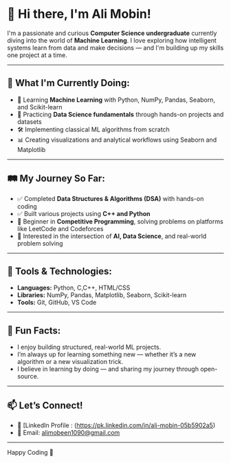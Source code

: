# 👋 Hi there, I'm Ali Mobin!

I'm a passionate and curious **Computer Science undergraduate** currently diving into the world of **Machine Learning**. I love exploring how intelligent systems learn from data and make decisions — and I'm building up my skills one project at a time.

---

## 🚀 What I'm Currently Doing:
- 📘 Learning **Machine Learning** with Python, NumPy, Pandas, Seaborn, and Scikit-learn
- 🧠 Practicing **Data Science fundamentals** through hands-on projects and datasets
- 🛠️ Implementing classical ML algorithms from scratch
- 📊 Creating visualizations and analytical workflows using Seaborn and Matplotlib

---

## 🛤️ My Journey So Far:
- ✅ Completed **Data Structures & Algorithms (DSA)** with hands-on coding
- ✅ Built various projects using **C++ and Python**
- 🔰 Beginner in **Competitive Programming**, solving problems on platforms like LeetCode and Codeforces
- 🤖 Interested in the intersection of **AI, Data Science**, and real-world problem solving

---

## 🧰 Tools & Technologies:
- **Languages:** Python, C,C++, HTML/CSS
- **Libraries:** NumPy, Pandas, Matplotlib, Seaborn, Scikit-learn
- **Tools:** Git, GitHub, VS Code

---

## 📌 Fun Facts:
- I enjoy building structured, real-world ML projects.
- I’m always up for learning something new — whether it’s a new algorithm or a new visualization trick.
- I believe in learning by doing — and sharing my journey through open-source.

---

## 📫 Let’s Connect!
- 🔗 [LinkedIn Profile : (https://pk.linkedin.com/in/ali-mobin-05b5902a5)
- 📧 Email: alimobeen1090@gmail.com

---

Happy Coding 🤖

